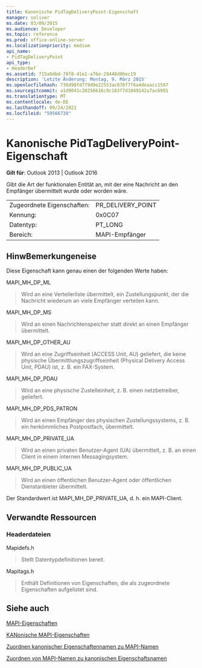 ```yaml
---
title: Kanonische PidTagDeliveryPoint-Eigenschaft
manager: soliver
ms.date: 03/09/2015
ms.audience: Developer
ms.topic: reference
ms.prod: office-online-server
ms.localizationpriority: medium
api_name:
- PidTagDeliveryPoint
api_type:
- HeaderDef
ms.assetid: 715a9dbd-78f8-41e1-a76e-29448d06ec19
description: 'Letzte Änderung: Montag, 9. März 2015'
ms.openlocfilehash: 736d98fd779d9e22553ac076f7f6a4deaacc1597
ms.sourcegitcommit: a1d9041c20256616c9c183f7d1049142a7ac6991
ms.translationtype: MT
ms.contentlocale: de-DE
ms.lasthandoff: 09/24/2021
ms.locfileid: "59566738"
---
```

# <a name="pidtagdeliverypoint-canonical-property"></a>Kanonische PidTagDeliveryPoint-Eigenschaft

  
  
**Gilt für**: Outlook 2013 | Outlook 2016 
  
Gibt die Art der funktionalen Entität an, mit der eine Nachricht an den Empfänger übermittelt wurde oder worden wäre. 
  
|||
|:-----|:-----|
|Zugeordnete Eigenschaften:  <br/> |PR_DELIVERY_POINT  <br/> |
|Kennung:  <br/> |0x0C07  <br/> |
|Datentyp:  <br/> |PT_LONG  <br/> |
|Bereich:  <br/> |MAPI-Empfänger  <br/> |
   
## <a name="remarks"></a>HinwBemerkungeneise

Diese Eigenschaft kann genau einen der folgenden Werte haben: 
  
MAPI_MH_DP_ML 
  
> Wird an eine Verteilerliste übermittelt, ein Zustellungspunkt, der die Nachricht wiederum an viele Empfänger verteilen kann.
    
MAPI_MH_DP_MS 
  
> Wird an einen Nachrichtenspeicher statt direkt an einen Empfänger übermittelt.
    
MAPI_MH_DP_OTHER_AU 
  
> Wird an eine Zugriffseinheit (ACCESS Unit, AU) geliefert, die keine physische Übermittlungszugriffseinheit (Physical Delivery Access Unit, PDAU) ist, z. B. ein FAX-System.
    
MAPI_MH_DP_PDAU 
  
> Wird an eine physische Zustelleinheit, z. B. einen netzbetreiber, geliefert.
    
MAPI_MH_DP_PDS_PATRON 
  
> Wird an einen Empfänger des physischen Zustellungssystems, z. B. ein herkömmliches Postpostfach, übermittelt.
    
MAPI_MH_DP_PRIVATE_UA 
  
> Wird an einen privaten Benutzer-Agent (UA) übermittelt, z. B. an einen Client in einem internen Messagingsystem.
    
MAPI_MH_DP_PUBLIC_UA 
  
> Wird an einen öffentlichen Benutzer-Agent oder öffentlichen Dienstanbieter übermittelt.
    
Der Standardwert ist MAPI_MH_DP_PRIVATE_UA, d. h. ein MAPI-Client. 
  
## <a name="related-resources"></a>Verwandte Ressourcen

### <a name="header-files"></a>Headerdateien

Mapidefs.h
  
> Stellt Datentypdefinitionen bereit.
    
Mapitags.h
  
> Enthält Definitionen von Eigenschaften, die als zugeordnete Eigenschaften aufgelistet sind.
    
## <a name="see-also"></a>Siehe auch



[MAPI-Eigenschaften](mapi-properties.md)
  
[KANonische MAPI-Eigenschaften](mapi-canonical-properties.md)
  
[Zuordnen kanonischer Eigenschaftennamen zu MAPI-Namen](mapping-canonical-property-names-to-mapi-names.md)
  
[Zuordnen von MAPI-Namen zu kanonischen Eigenschaftsnamen](mapping-mapi-names-to-canonical-property-names.md)

